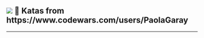 <h2> <a href="https://www.codewars.com/users/PaolaGaray"><img src="https://www.codewars.com/assets/logos/logo-glyph-36-red-583450fbf586726c570cfd610c94b8f631abfd89d5c4996b4c821a770ca498f9.png" /></a> 🥋 Katas from https://www.codewars.com/users/PaolaGaray </h2>
<hr>
